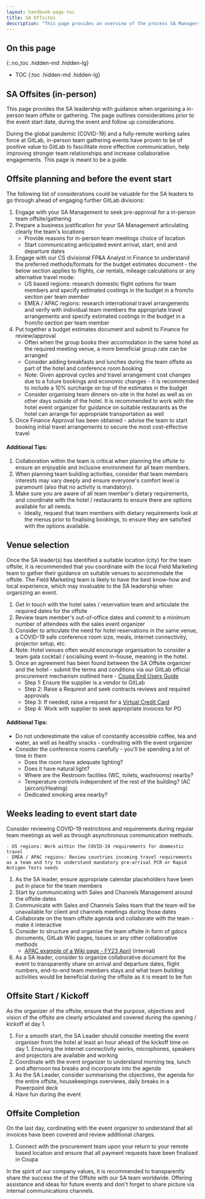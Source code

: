 ```yaml
---
layout: handbook-page-toc
title: SA Offsites
description: "This page provides an overview of the process SA Managers undertake when organising a team offsite."
---
```


## On this page
{:.no_toc .hidden-md .hidden-lg}

- TOC
{:toc .hidden-md .hidden-lg}

## SA Offsites (in-person)

This page provides the SA leadership with guidance when organising a in-person team offsite or gathering. The page outlines considerations prior to the event start date, during the event and follow up considerations.

During the global pandemic (COVID-19) and a fully-remote working sales force at GitLab, in-person team gathering events have proven to be of positive value to GitLab to fascilitate more effective communication, help improving stronger team relationships and increase collaborative engagements. This page is meant to be a guide. 

## Offsite planning and before the event start

The following list of considerations could be valuable for the SA leaders to go through ahead of engaging further GitLab divisions:

1. Engage with your SA Management to seek pre-approval for a in-person team offsite/gathering
1. Prepare a business justification for your SA Management articulating clearly the team's locations
    - Provide reasons for in-person team meetings choice of location
    - Start communicating anticipated event arrival, start, end and departure dates
1. Engage with our CS divisional FP&A Analyst in Finance to understand the preferred methods/formats for the budget estimates document - the below section applies to flights, car rentals, mileage calculations or any alternative travel mode:
    - US based regions: research domestic flight options for team members and specify estimated costings in the budget in a from/to section per team member
    - EMEA / APAC regions: research international travel arrangements and verify with individual team members the appropriate travel arrangements and specify estimated costings in the budget in a from/to section per team member
1. Put together a budget estimates document and submit to Finance for review/approval
    - Often when the group books their accomodation in the same hotel as the required meeting venue, a more beneficial group rate can be arranged
    - Consider adding breakfasts and lunches during the team offsite as part of the hotel and conference room booking
    - Note: Given approval cycles and travel arrangement cost changes due to a future bookings and economic changes - it is recommended to include a 10% surcharge on top of the estimates in the budget
    - Consider organising team dinners on-site in the hotel as well as on other days outside of the hotel. It is recommended to work with the hotel event organizer for guidance on suitable restaurants as the hotel can arrange for appropriate transportation as well
1. Once Finance Approval has been obtained - advise the team to start booking initial travel arrangements to secure the most cost-effective travel 

#### Additional Tips:

1. Collaboration within the team is critical when planning the offsite to ensure an enjoyable and inclusive environment for all team members.
1. When planning team building activities, consider that team members interests may vary deeply and ensure everyone's comfort level is paramount (also that no activity is mandatory).
1. Make sure you are aware of all team member's dietary requirements, and coordinate with the hotel / restaurants to ensure there are options available for all needs.
    - Ideally, request that team members with dietary requirements look at the menus prior to finalising bookings, to ensure they are satisfied with the options available.

## Venue selection

Once the SA leader(s) has identified a suitable location (city) for the team offsite, it is recommended that you coordinate with the local Field Marketing team to gather their guidance on suitable venues to accommodate the offsite. The Field Marketing team is likely to have the best know-how and local experience, which may invaluable to the SA leadership when organizing an event.

1. Get in touch with the hotel sales / reservation team and articulate the required dates for the offsite 
1. Review team member's out-of-office dates and commit to a minimum number of attendees with the sales event organizer
1. Consider to articulate the need for hotel reservations in the same venue, a COVID-19 safe conference room size, meals, internet connectivity, projector setup, etc.
1. Note: Hotel venues often would encourage organisation to consider a team gala cocktail / socialising event in-house, meaning in the hotel. 
1. Once an agreement has been found between the SA Offsite organizer and the hotel - submit the terms and conditions via our GitLab official procurement mechanism outlined here - [Coupa End Users Guide](https://about.gitlab.com/handbook/business-technology/enterprise-applications/guides/coupa-guide/)
    - Step 1: Ensure the supplier is a vendor to GitLab
    - Step 2: Raise a Requrest and seek contracts reviews and required approvals
    - Step 3: If needed, raise a request for a [Virtual Credit Card](https://about.gitlab.com/handbook/business-technology/enterprise-applications/guides/coupa-virtual-cards/)
    - Step 4: Work with supplier to seek appropriate invoices for PO


#### Additional Tips:

- Do not underestimate the value of constantly accessible coffee, tea and water, as well as healthy snacks - cordinating with the event organizer
- Consider the conference rooms carefully - you'll be spending a lot of time in them
    - Does the room have adequate lighting?
    - Does it have natural light?
    - Where are the Restroom facilites (WC, toilets, washrooms) nearby?
    - Temperature controls independent of the rest of the building? (AC (aircon)/Heating)
    - Dedicated smoking area nearby?

## Weeks leading to event start date

Consider reviewing COVID-19 restrictions and requirements during regular team meetings as well as through asynchronous communication methods. 

    - US regions: Work within the COVID-19 requirements for dommestic travel
    - EMEA / APAC regions: Review countries incoming travel requirements as a team and try to understand mandatory pre-arrival PCR or Rapid Antigen Tests needs

1. As the SA leader, ensure appropriate calendar placeholders have been put in place for the team members
1. Start by communicating with Sales and Channels Management around the offsite dates
1. Communicate with Sales and Channels Sales team that the team will be unavailable for client and channels meetings during those dates
1. Collaborate on the team offsite agenda and collaborate with the team - make it interactive
1. Consider to structure and organise the team offsite in form of gdocs documents, GitLab Wiki pages, Issues or any other collaborative methods
    - [APAC example of a Wiki page - FY23 April](https://gitlab.com/gitlab-com/customer-success/apj-customer-success-team/-/wikis/FY23-APAC-SA-Offsite-April) (internal)
1. As a SA leader, consider to organize collaborative document for the event to transparently share on arrival and departure dates, flight numbers, end-to-end team members stays and what team building activities would be beneficial during the offsite as it is meant to be fun 

## Offsite Start / Kickoff

As the organizer of the offsite, ensure that the purpose, objectives and vision of the offsite are clearly articulated and covered during the opening / kickoff at day 1.

1. For a smooth start, the SA Leader should consider meeting the event organiser from the hotel at least an hour ahead of the kickoff time on day 1. Ensuring the internet connectivity works, microphones, speakers and projectors are available and working
1. Coordinate with the event organizer to understand morning tea, lunch and afternoon tea breaks and incorporate into the agenda
1. As the SA Leader, consider summarising the objectives, the agenda for the entire offsite, housekeepings overviews, daily breaks in a Powerpoint deck
1. Have fun during the event


## Offsite Completion

On the last day, cordinating with the event organizer to understand that all invoices have been covered and review additional charges. 

1. Connect with the procurement team upon your return to your remote based location and ensure that all payment requests have been finalised in Coupa

In the spirit of our company values, it is recommended to transparently share the success the of the Offsite with our SA team worldwide. Offering assistance and ideas for future events and don't forget to share picture via internal communications channels.
